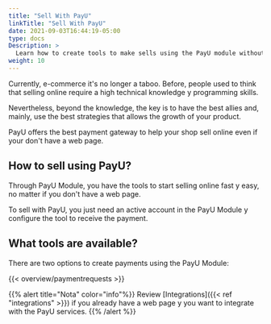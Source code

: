 ```yaml
---
title: "Sell With PayU"
linkTitle: "Sell With PayU"
date: 2021-09-03T16:44:19-05:00
type: docs
Description: >
  Learn how to create tools to make sells using the PayU module without having a Web page.
weight: 10
---
```

Currently, e-commerce it's no longer a taboo. Before, people used to think that selling online require a high technical knowledge y programming skills.

Nevertheless, beyond the knowledge, the key is to have the best allies and, mainly, use the best strategies that allows the growth of your product.

PayU offers the best payment gateway to help your shop sell online even if your don't have a web page.

## How to sell using PayU?
Through PayU Module, you have the tools to start selling online fast y easy, no matter if you don't have a web page. 

To sell with PayU, you just need an active account in the PayU Module y configure the tool to receive the payment.

## What tools are available?
There are two options to create payments using the PayU Module:

{{< overview/paymentrequests >}}

{{% alert title="Nota" color="info"%}}
Review [Integrations]({{< ref "integrations" >}}) if you already have a web page y you want to integrate with the PayU services.
{{% /alert %}}


